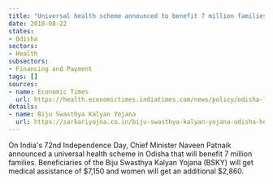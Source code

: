 ```yaml
---
title: "Universal health scheme announced to benefit 7 million families"
date: 2018-08-22
states:
- Odisha
sectors:
- Health
subsectors:
- Financing and Payment
tags: []
sources:
- name: Economic Times
  url: https://health.economictimes.indiatimes.com/news/policy/odisha-launches-government-health-scheme-on-i-day/65412926
details:
- name: Biju Swasthya Kalyan Yojana
  url: https://sarkariyojna.co.in/biju-swasthya-kalyan-yojana-odisha-health-insurance-poor-families/
---
```


On India's 72nd Independence Day, Chief Minister Naveen Patnaik announced a universal health scheme in Odisha that will benefit 7 million families. Beneficiaries of the Biju Swasthya Kalyan Yojana (BSKY) will get medical assistance of $7,150 and women will get an additional $2,860.
